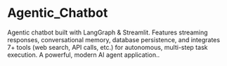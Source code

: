 # Agentic_Chatbot
Agentic chatbot built with LangGraph &amp; Streamlit. Features streaming responses, conversational memory, database persistence, and integrates 7+ tools (web search, API calls, etc.) for autonomous, multi-step task execution. A powerful, modern AI agent application..
